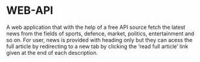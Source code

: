 # WEB-API

A web application that with the help of a free API source fetch the latest news from the fields of sports, defence,
market, politics, entertainment and so on. For user, news is provided with heading only but they can acess the full
article by redirecting to a new tab by clicking the ‘read full article’ link given at the end of each description.
